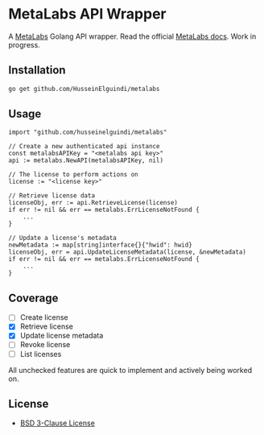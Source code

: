 # MetaLabs API Wrapper
A [MetaLabs](https://metalabs.io/) Golang API wrapper.
Read the official [MetaLabs docs](https://docs.metalabs.io/reference).
Work in progress.

## Installation
```bash
go get github.com/HusseinElguindi/metalabs
```

## Usage
```golang
import "github.com/husseinelguindi/metalabs"

// Create a new authenticated api instance
const metalabsAPIKey = "<metalabs api key>"
api := metalabs.NewAPI(metalabsAPIKey, nil)

// The license to perform actions on
license := "<license key>"

// Retrieve license data
licenseObj, err := api.RetrieveLicense(license)
if err != nil && err == metalabs.ErrLicenseNotFound {
    ...
}

// Update a license's metadata 
newMetadata := map[string]interface{}{"hwid": hwid}
licenseObj, err = api.UpdateLicenseMetadata(license, &newMetadata)
if err != nil && err == metalabs.ErrLicenseNotFound {
    ...
}
```

## Coverage
- [ ] Create license
- [x] Retrieve license
- [x] Update license metadata
- [ ] Revoke license
- [ ] List licenses

All unchecked features are quick to implement and actively being worked on.


## License
- [BSD 3-Clause License](https://github.com/HusseinElguindi/metalabs/blob/2e2eb8f024e377116222818fccc9b877cc7e6524/LICENSE)
